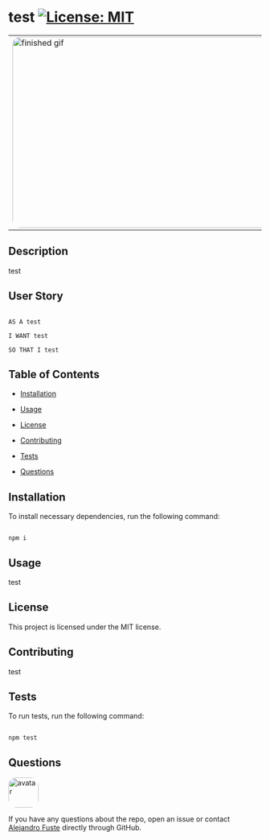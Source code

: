 
# test [![License: MIT](https://img.shields.io/badge/License-MIT-blue.svg)](https://opensource.org/licenses/MIT)

<table><tr><td>
<img src="./images/finishedGif.gif" alt="finished gif" style="border-radius:16px" width="838" height="380"/>
</table></tr></td>

## Description 

test

## User Story

```

AS A test

I WANT test

SO THAT I test

```

## Table of Contents

* [Installation](#installation)

* [Usage](#usage)

* [License](#license)

* [Contributing](#contributing)

* [Tests](#tests)

* [Questions](#questions)

## Installation

To install necessary dependencies, run the following command:

```

npm i

```

## Usage

test

## License

This project is licensed under the MIT license.

## Contributing

test

## Tests 

To run tests, run the following command:

```

npm test

```

## Questions

<img src="https://avatars.githubusercontent.com/u/48495840?v=4" alt="avatar" style="border-radius: 16px" width="60"/>

If you have any questions about the repo, open an issue or contact [Alejandro Fuste](https://github.com/Alejandro-Fuste) directly through GitHub.

